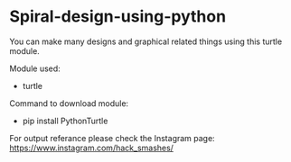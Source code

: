 # Spiral-design-using-python
You can make many designs and graphical related things using this turtle module.

Module used:
  - turtle
  
Command to download module:
  - pip install PythonTurtle
  
For output referance please check the Instagram page: https://www.instagram.com/hack_smashes/
